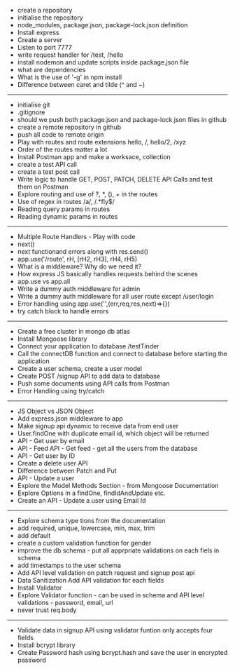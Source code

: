 - create a repository
- initialise the repository
- node_modules, package.json, package-lock.json definition
- Install express
- Create a server
- Listen to port 7777
- write request handler for /test, /hello
- install nodemon and update scripts inside package.json file
- what are dependencies
- What is the use of '-g' in npm install
- Difference between caret and tilde (^ and ~)
------
- initialise git
- .gitignore
- should we push both package.json and package-lock.json files in github
- create a remote repository in github
- push all code to remote origin
- Play with routes and route extensions hello, /, hello/2, /xyz
- Order of the routes matter a lot
- Install Postman app and make a worksace, collection
- create a test API call
- create a test post call
- Write logic to handle GET, POST, PATCH, DELETE API Calls and test them on Postman
- Explore routing and use of ?, *, (), + in the routes
- Use of regex in routes /a/, /.*fly$/
- Reading query params in routes
- Reading dynamic params in routes
-------
- Multiple Route Handlers - Play with code
- next()
- next functionand errors along with res.send()
- app.use('/route', rH, [rH2, rH3], rH4, rH5)
- What is a middleware? Why do we need it?
- How express JS basically handles requests behind the scenes
- app.use vs app.all
- Write a dummy auth middleware for admin
- Write a dummy auth middleware for all user route except /user/login
- Error handling using app.use('',(err,req,res,next)=>{})
- try catch block to handle errors
-------
- Create a free cluster in mongo db atlas
- Install Mongoose library
- Connect your application to database <connectionURL>/testTinder
- Call the connectDB function and connect to database before starting the application
- Create a user schema, create a user model
- Create POST /signup API to add data to database
- Push some documents using API calls from Postman
- Error Handling using try/catch 
-----
- JS Object vs JSON Object
- Add express.json middleware to app
- Make signup api dynamic to receive data from end user
- User.findOne with duplicate email id, which object will be returned
- API - Get user by email
- API - Feed API - Get feed - get all the users from the database
- API - Get user by ID
- Create a delete user API
- Difference between Patch and Put
- API - Update a user
- Explore the Model Methods Section - from Mongoose Documentation
- Explore Options in a findOne, findIdAndUpdate etc. 
- Create an API - Update a user using Email Id
----------------
- Explore schema type tions from the documentation
- add required, unique, lowercase, min, max, trim
- add default
- create a custom validation function for gender
- improve the db schema - put all apprpriate validations on each fiels in schema
- add timestamps to the user schema
- Add API level validation on patch request and signup post api
- Data Sanitization Add API validation for each fields
- Install Validator
- Explore Validator function - can be used in schema and API level validations - password, email, url
- never trust  req.body
----------------------
- Validate data in signup API using validator funtion only accepts four fields
- Install bcrypt library
- Create Password hash using bcrypt.hash and save the user in encrypted password




